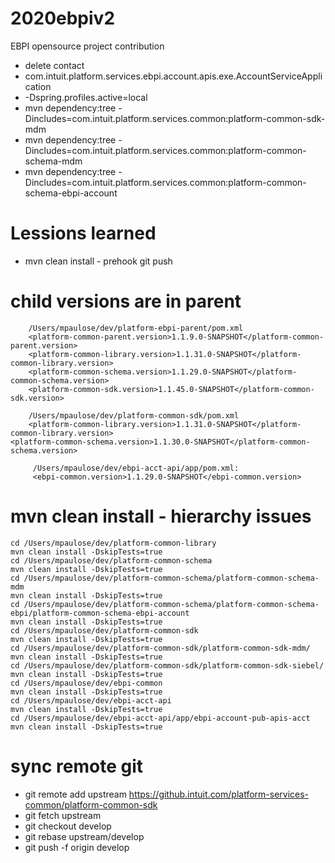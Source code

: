# 2020ebpiv2
EBPI opensource project contribution 
* delete contact
* com.intuit.platform.services.ebpi.account.apis.exe.AccountServiceApplication
* -Dspring.profiles.active=local
* mvn dependency:tree -Dincludes=com.intuit.platform.services.common:platform-common-sdk-mdm
* mvn dependency:tree -Dincludes=com.intuit.platform.services.common:platform-common-schema-mdm
* mvn dependency:tree -Dincludes=com.intuit.platform.services.common:platform-common-schema-ebpi-account

# Lessions learned
* mvn clean install - prehook git push

# child versions are in parent 
        /Users/mpaulose/dev/platform-ebpi-parent/pom.xml        
        <platform-common-parent.version>1.1.9.0-SNAPSHOT</platform-common-parent.version>
        <platform-common-library.version>1.1.31.0-SNAPSHOT</platform-common-library.version>
        <platform-common-schema.version>1.1.29.0-SNAPSHOT</platform-common-schema.version>
        <platform-common-sdk.version>1.1.45.0-SNAPSHOT</platform-common-sdk.version>

        /Users/mpaulose/dev/platform-common-sdk/pom.xml
        <platform-common-library.version>1.1.31.0-SNAPSHOT</platform-common-library.version>
	<platform-common-schema.version>1.1.30.0-SNAPSHOT</platform-common-schema.version>

         /Users/mpaulose/dev/ebpi-acct-api/app/pom.xml:
         <ebpi-common.version>1.1.29.0-SNAPSHOT</ebpi-common.version>

# mvn clean install - hierarchy issues 
	cd /Users/mpaulose/dev/platform-common-library
	mvn clean install -DskipTests=true
	cd /Users/mpaulose/dev/platform-common-schema
	mvn clean install -DskipTests=true
	cd /Users/mpaulose/dev/platform-common-schema/platform-common-schema-mdm
	mvn clean install -DskipTests=true
	cd /Users/mpaulose/dev/platform-common-schema/platform-common-schema-ebpi/platform-common-schema-ebpi-account
	mvn clean install -DskipTests=true
	cd /Users/mpaulose/dev/platform-common-sdk
	mvn clean install -DskipTests=true
	cd /Users/mpaulose/dev/platform-common-sdk/platform-common-sdk-mdm/
	mvn clean install -DskipTests=true
	cd /Users/mpaulose/dev/platform-common-sdk/platform-common-sdk-siebel/
	mvn clean install -DskipTests=true
	cd /Users/mpaulose/dev/ebpi-common
	mvn clean install -DskipTests=true
	cd /Users/mpaulose/dev/ebpi-acct-api
	mvn clean install -DskipTests=true
	cd /Users/mpaulose/dev/ebpi-acct-api/app/ebpi-account-pub-apis-acct
	mvn clean install -DskipTests=true

# sync remote git
* git remote add upstream https://github.intuit.com/platform-services-common/platform-common-sdk
* git fetch upstream
* git checkout develop
* git rebase upstream/develop
* git push -f origin develop

